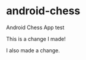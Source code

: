 android-chess
=============

Android Chess App test

This is a change I made!

I also made a change.